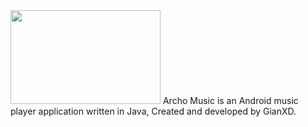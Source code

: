 <img src="https://cdn.discordapp.com/attachments/803677887496060999/826646596430725160/ar_music_github_logo.png" width="240" height="150"/>
Archo Music is an Android music player application written in Java, Created and developed by GianXD.
